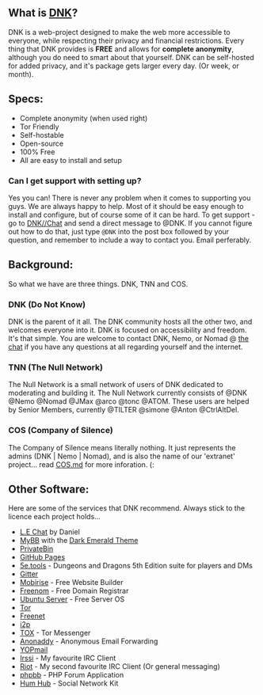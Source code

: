 ## What is [DNK](https://donotknow.tk)?
DNK is a web-project designed to make the web more accessible to everyone, while respecting their privacy and financial restrictions. Every thing that DNK provides is **FREE** and allows for **complete anonymity**, although you do need to smart about that yourself. DNK can be self-hosted for added privacy, and it's package gets larger every day. (Or week, or month).

## Specs:
 - Complete anonymity (when used right)
 - Tor Friendly
 - Self-hostable
 - Open-source
 - 100% Free
 - All are easy to install and setup

### Can I get support with setting up?
Yes you can! There is never any problem when it comes to supporting you guys. We are always happy to help. Most of it should be easy enough to install and configure, but of course some of it can be hard. To get support - go to [DNK//Chat](https://donotknow.tk/chat/) and send a direct message to @DNK. If you cannot figure out how to do that, just type `@DNK` into the post box followed by your question, and remember to include a way to contact you. Email perferably. 

## Background:
So what we have are three things. DNK, TNN and COS.

### DNK (Do Not Know)
DNK is the parent of it all. The DNK community hosts all the other two, and welcomes everyone into it. DNK is focused on accessibility and freedom. It's that simple. You are welcome to contact DNK, Nemo, or Nomad @ [the chat](https://donotknow.tk/chat/) if you have any questions at all regarding yourself and the internet.

### TNN (The Null Network)
The Null Network is a small network of users of DNK dedicated to moderating and building it. The Null Network currently consists of @DNK @Nemo @Nomad @JMax @arco @tonc @ATOM. These users are helped by Senior Members, currently @TILTER @simone @Anton @CtrlAltDel.

### COS (Company of Silence)
The Company of Silence means literally nothing. It just represents the admins (DNK | Nemo | Nomad), and is also the name of our 'extranet' project... read [COS.md](cos.md) for more inforation. (:

## Other Software:
Here are some of the services that DNK recommend. Always stick to the licence each project holds...
 - [L.E Chat](https://github.com/DanWin/le-chat-php) by Daniel
 - [MyBB](https://mybb.com/) with the [Dark Emerald Theme](https://community.mybb.com/mods.php?action=view&pid=1301)
 - [PrivateBin](https://privatebin.info/)
 - [GitHub Pages](https://pages.github.com/)
 - [5e.tools](https://5e.tools/) - Dungeons and Dragons 5th Edition suite for players and DMs
 - [Gitter](https://gitter.im/)
 - [Mobirise](https://mobirise.com/) - Free Website Builder
 - [Freenom](https://www.freenom.com/) - Free Domain Registrar
 - [Ubuntu Server](https://ubuntu.com/download/server/) - Free Server OS
 - [Tor](https://www.torproject.org/)
 - [Freenet](https://freenetproject.org/)
 - [i2p](https://geti2p.net/)
 - [TOX](https://tox.chat/) - Tor Messenger
 - [Anonaddy](https://anonaddy.com/) - Anonymous Email Forwarding
 - [YOPmail](http://www.yopmail.com/)
 - [Irssi](https://irssi.org/) - My favourite IRC Client
 - [Riot](https://about.riot.im/) - My second favourite IRC Client (Or general messaging)
 - [phpbb](https://www.phpbb.com/) - PHP Forum Application
 - [Hum Hub](https://www.humhub.com/) - Social Network Kit
